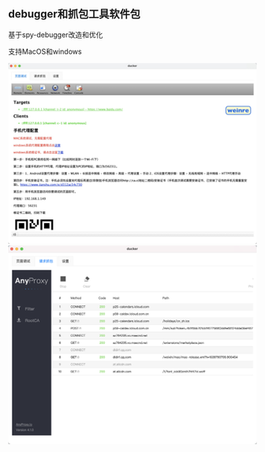 ## debugger和抓包工具软件包
基于spy-debugger改造和优化

支持MacOS和windows

![1](./img/20220629164445.jpg)
![2](./img/2.png)

